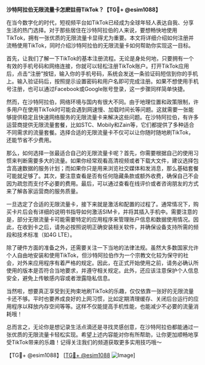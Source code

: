 **沙特阿拉伯无限流量卡怎麽註冊TikTok？【TG💪+ @esim1088】**

在当今数字化的时代，短视频平台如TikTok已经成为全球年轻人表达自我、分享生活的热门选择。对于那些居住在沙特阿拉伯的人来说，要想畅快地使用TikTok，拥有一张优质的无限流量卡显得尤为重要。本文将详细介绍如何注册并流畅使用TikTok，同时介绍沙特阿拉伯的无限流量卡如何帮助你实现这一目标。

首先，让我们了解一下TikTok的基本注册流程。无论是身处何地，只要拥有一个有效的手机号码和网络连接，你就可以轻松注册TikTok账户。打开TikTok应用后，点击“注册”按钮，输入你的手机号码，系统会发送一条验证码短信到你的手机上。输入验证码后，按照提示设置密码和用户名即可完成注册。如果不想使用手机号注册，也可以通过Facebook或Google账号登录，这一步骤同样简单快捷。

然而，在沙特阿拉伯，网络环境与国内有很大不同。由于地理位置和政策限制，许多用户在使用TikTok时可能会遇到网速慢、加载时间长等问题。这就需要一张能够提供稳定且快速网络服务的无限流量卡来解决这些问题。在沙特阿拉伯，有许多运营商提供无限流量套餐，比如STC、Mobily和Zain等，它们都提供了多种适合不同需求的流量套餐。选择合适的无限流量卡不仅可以让你随时随地刷TikTok，还能节省不少费用。

那么，如何选择一张最适合自己的无限流量卡呢？首先，你需要根据自己的使用习惯来判断需要多大的流量。如果你经常观看高清视频或者下载大文件，建议选择包含高速数据的服务计划；而如果你只是用来浏览社交媒体和发消息，那么基础套餐可能就足够了。其次，要注意查看是否有任何隐藏条款或额外收费，确保自己不会因为疏忽而支付不必要的费用。最后，可以通过查看在线评价或者咨询朋友的方式来了解各家运营商的服务质量。

一旦选定了合适的无限流量卡，接下来就是激活和配置的过程了。通常情况下，购买卡片后会有详细的说明书指导如何激活SIM卡，并将其插入手机中。需要注意的是，部分无限流量卡可能需要特定的应用程序来管理账户信息和数据使用情况。因此，在收到卡之后，请务必按照说明正确安装相关软件，并确保设备支持所需的频段和技术标准（如4G LTE）。

除了硬件方面的准备之外，还需要关注一下当地的法律法规。虽然大多数国家允许个人自由地安装和使用TikTok，但沙特阿拉伯作为一个宗教文化较为保守的社会，对外来应用程序有着严格的规定。因此，在正式开始使用之前，请务必确认所使用的版本是否符合当地要求，并遵守相关规定。此外，还应该注意保护个人信息安全，避免上传敏感内容或者泄露隐私信息。

当然啦，想要真正享受到无拘束地刷TikTok的乐趣，仅仅依靠一张好的无限流量卡还不够。平时也要养成良好的上网习惯，比如定期清理缓存、关闭后台运行的应用程序以释放内存空间等等。这样不仅能提高手机性能，也能减少不必要的流量消耗哦！

总而言之，无论你是想记录生活点滴还是寻找灵感创意，在沙特阿拉伯都能通过一张优质的无限流量卡轻松实现。希望上述内容能对你有所帮助，让你更加顺畅地享受TikTok带来的乐趣！记得关注我们的频道获取更多实用技巧哦～

【TG💪+ @esim1088】 [[TG💪+ @esim1088](https://t.me/s/esim1088) ![Image](https://i.postimg.cc/4NQfJmqS/Snipaste-2025-05-13-00-14-12.png)]